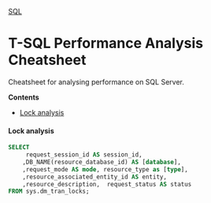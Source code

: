 [SQL](/languages/sql)
# T-SQL Performance Analysis Cheatsheet

Cheatsheet for analysing performance on SQL Server.

**Contents**
- [Lock analysis](/languages/sql/tsql-performance-analysis-cheatsheet?id=lock-analysis)


#### Lock analysis

```sql
SELECT 
     request_session_id AS session_id, 
    ,DB_NAME(resource_database_id) AS [database],
    ,request_mode AS mode, resource_type as [type],  
    ,resource_associated_entity_id AS entity,
    ,resource_description,  request_status AS status
FROM sys.dm_tran_locks;
```
